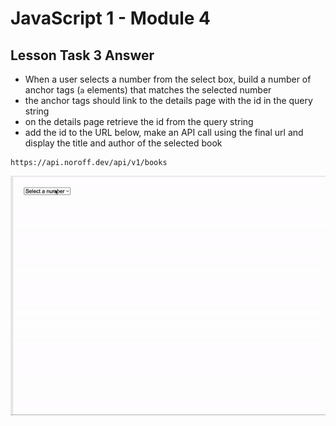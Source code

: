 # JavaScript 1 - Module 4

## Lesson Task 3 Answer

- When a user selects a number from the select box, build a number of anchor tags (`a` elements) that matches the selected number
- the anchor tags should link to the details page with the id in the query string
- on the details page retrieve the id from the query string
- add the id to the URL below, make an API call using the final url and display the title and author of the selected book

```
https://api.noroff.dev/api/v1/books
```

<img src="example.gif">
